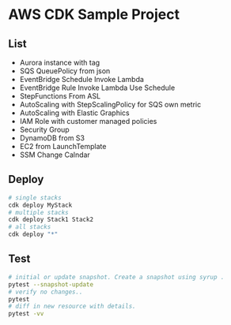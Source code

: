 
# AWS CDK Sample Project

## List

- Aurora instance with tag
- SQS QueuePolicy from json
- EventBridge Schedule Invoke Lambda
- EventBridge Rule Invoke Lambda Use Schedule
- StepFunctions From ASL
- AutoScaling with StepScalingPolicy for SQS own metric
- AutoScaling with Elastic Graphics
- IAM Role with customer managed policies
- Security Group
- DynamoDB from S3
- EC2 from LaunchTemplate
- SSM Change Calndar

## Deploy

```bash
# single stacks
cdk deploy MyStack
# multiple stacks
cdk deploy Stack1 Stack2
# all stacks
cdk deploy "*"    
```

## Test

```bash
# initial or update snapshot. Create a snapshot using syrup .
pytest --snapshot-update
# verify no changes..
pytest
# diff in new resource with details.
pytest -vv
```
